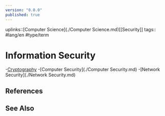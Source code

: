 ```yaml
---
version: "0.0.0"
published: true
---
```

uplinks::[Computer Science](./Computer Science.md)[[Security]]
tags:: #lang/en #type/term 
# Information Security
-[Cryptography](./Cryptography.md)
-[Computer Security](./Computer Security.md)
-[Network Security](./Network Security.md)

## References

## See Also
